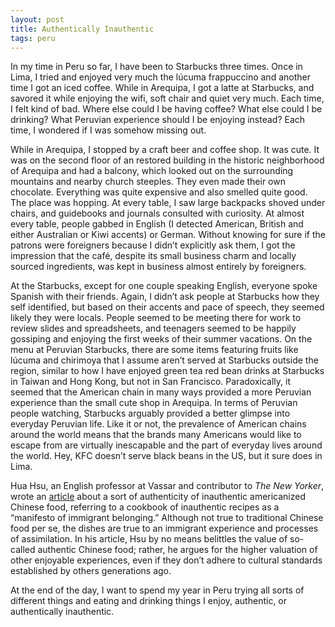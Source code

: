 ```yaml
---
layout: post
title: Authentically Inauthentic
tags: peru
---
```

In my time in Peru so far, I have been to Starbucks three times. Once in Lima, I tried and enjoyed very much the lúcuma frappuccino and another time I got an iced coffee. While in Arequipa, I got a latte at Starbucks, and savored it while enjoying the wifi, soft chair and quiet very much. Each time, I felt kind of bad. Where else could I be having coffee? What else could I be drinking? What Peruvian experience should I be enjoying instead? Each time, I wondered if I was somehow missing out.

While in Arequipa, I stopped by a craft beer and coffee shop. It was cute. It was on the second floor of an restored building in the historic neighborhood of Arequipa and had a balcony, which looked out on the surrounding mountains and nearby church steeples. They even made their own chocolate. Everything was quite expensive and also smelled quite good. The place was hopping. At every table, I saw large backpacks shoved under chairs, and guidebooks and journals consulted with curiosity. At almost every table, people gabbed in English (I detected American, British and either Australian or Kiwi accents) or German. Without knowing for sure if the patrons were foreigners because I didn’t explicitly ask them, I got the impression that the café, despite its small business charm and locally sourced ingredients, was kept in business almost entirely by foreigners. 

At the Starbucks, except for one couple speaking English, everyone spoke Spanish with their friends. Again, I didn’t ask people at Starbucks how they self identified, but based on their accents and pace of speech, they seemed likely they were locals. People seemed to be meeting there for work to review slides and spreadsheets, and teenagers seemed to be happily gossiping and enjoying the first weeks of their summer vacations. On the menu at Peruvian Starbucks, there are some items featuring fruits like lúcuma and chirimoya that I assume aren’t served at Starbucks outside the region, similar to how I have enjoyed green tea red bean drinks at Starbucks in Taiwan and Hong Kong, but not in San Francisco.  Paradoxically, it seemed that the American chain in many ways provided a more Peruvian experience than the small cute shop in Arequipa. In terms of Peruvian people watching, Starbucks arguably provided a better glimpse into everyday Peruvian life. Like it or not, the prevalence of American chains around the world means that the brands many Americans would like to escape from are virtually inescapable and the part of everyday lives around the world. Hey, KFC doesn’t serve black beans in the US, but it sure does in Lima. 

Hua Hsu, an English professor at Vassar and contributor to *The New Yorker*, wrote an [article](http://www.newyorker.com/culture/cultural-comment/chinese-food-and-the-joy-of-inauthentic-cooking) about a sort of authenticity of inauthentic americanized Chinese food, referring to a cookbook of inauthentic recipes as a “manifesto of immigrant belonging.” Although not true to traditional Chinese food per se, the dishes are true to an immigrant experience and processes of assimilation. In his article, Hsu by no means belittles the value of so-called authentic Chinese food; rather, he argues for the higher valuation of other enjoyable experiences, even if they don’t adhere to cultural standards established by others generations ago. 

At the end of the day, I want to spend my year in Peru trying all sorts of different things and eating and drinking things I enjoy, authentic, or authentically inauthentic. 
